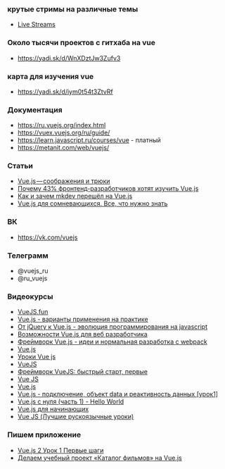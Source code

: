 ### крутые стримы на различные темы
+ [Live Streams](https://www.youtube.com/watch?v=HSbj0dKErtY&list=PLswdBLT9llbjS2o4xreJqgBRjTmkEz6sv)

### Около тысячи проектов с гитхаба на vue
+ https://yadi.sk/d/WnXDztJw3Zufv3</br>

### карта для изучения vue
+ https://yadi.sk/d/iym0t54t3ZtvRf

### Документация
+ https://ru.vuejs.org/index.html
+ https://vuex.vuejs.org/ru/guide/
+ https://learn.javascript.ru/courses/vue - платный
+ https://metanit.com/web/vuejs/

### Статьи
+ [Vue.js — соображения и трюки](https://medium.com/devschacht/vue-js-considerations-and-tricks-58ec768ac237)
+ [Почему 43% фронтенд-разработчиков хотят изучить Vue.js](https://medium.com/devschacht/%D0%BF%D0%BE%D1%87%D0%B5%D0%BC%D1%83-%D1%84%D1%80%D0%BE%D0%BD%D1%82%D0%B5%D0%BD%D0%B4-%D1%80%D0%B0%D0%B7%D1%80%D0%B0%D0%B1%D0%BE%D1%82%D1%87%D0%B8%D0%BA%D0%B8-%D1%85%D0%BE%D1%82%D1%8F%D1%82-%D1%83%D1%87%D0%B8%D1%82%D1%8C-vue-js-63aa3b456dfa)
+ [Как и зачем mkdev перешёл на Vue.js](https://mkdev.me/posts/kak-i-zachem-mkdev-pereshyol-na-vue-js)
+ [Vue.js для сомневающихся. Все, что нужно знать](https://habr.com/post/329452/)

### ВК
+ https://vk.com/vuejs

### Телеграмм
+ @vuejs_ru
+ @ru_vuejs

### Видеокурсы
+ [VueJS.fun](https://www.youtube.com/channel/UCrpvmiGAeKSkmM-fpyuwYjw)
+ [Vue.js - варианты применения на практике](https://www.youtube.com/watch?v=8SeI7Vyfvcc)
+ [От jQuery к Vue.js - эволюция программирования на javascript](https://www.youtube.com/watch?v=9y_gbVt9oio)
+ [Возможности Vue.js для веб разработчика](https://www.youtube.com/watch?v=1JO1XCyaL_g)
+ [Фреймворк Vue.js - идеи и нормальная разработка с webpack](https://www.youtube.com/watch?v=NeXuUGgiwyw)
+ [Vue.js](https://www.youtube.com/watch?v=O9p4dRBRSXE&list=PLEyOhcqU3T9VL6wathF8CoHnHGvUAdzq6)
+ [Уроки Vue js](https://www.youtube.com/watch?v=IMYO487lpxg&list=PLVfMKQXDAhGWFP61AzOs_PowY7OAaFRHU)
+ [VueJS](https://www.youtube.com/watch?v=3TurSb_ETxQ&list=PLYfFMdgVk4_y-_vpH32TtFDefaO5j8jnB)
+ [Фреймворк VueJS: быстрый старт, первые ](https://www.youtube.com/watch?v=qHBSc_LuHnU&list=PLD-piGJ3Dtl0C2gVy-_vZoxYRFWRwUvWL)
+ [Vue JS](https://www.youtube.com/watch?v=PCOP3uC_VwY&list=PLNkWIWHIRwMH7ahn9uvvc5PG3o1tLscgB)
+ [Vue.js](https://www.youtube.com/watch?v=Zwiu5yBU_Gk&list=PLu_62Q68DvTrWAR_3-iOfIdbqKU912i3z)
+ [Vue.js - подключение, объект data и реактивность данных [урок1]](https://www.youtube.com/watch?v=LGyihQvDEw4&list=PLyeqauxei6jd4mL4E9860HnO5GYayooR-)
+ [Vue.js с нуля (часть 1) - Hello World](https://www.youtube.com/watch?v=k3yRfEw1pYk&list=PL5r0NkdgM0UOxb4Hl81FV5UIgexwTf8h7)
+ [Vue.js для начинающих](https://www.youtube.com/watch?v=NtlVno8igVQ&list=PL0lO_mIqDDFVVNsIt02JBIdBkjNVHIoum)
+ [Vue JS (Лучшие рускоязычные уроки)](https://www.youtube.com/watch?v=diPpV20TOUs&list=PLLvTAhHe8AYCf1RDc2l2ZWriPfMf-yZel)


### Пишем приложение
+ [Vue.js 2 Урок 1 Первые шаги](https://www.youtube.com/watch?v=Bip6Sdn_QpM&list=PLLd6Lzq1_u-emTVzsgpLMTxK9W68Sdzxp)
+ [Делаем учебный проект «Каталог фильмов» на Vue.js](https://www.youtube.com/watch?v=InAWVrLnycw)
